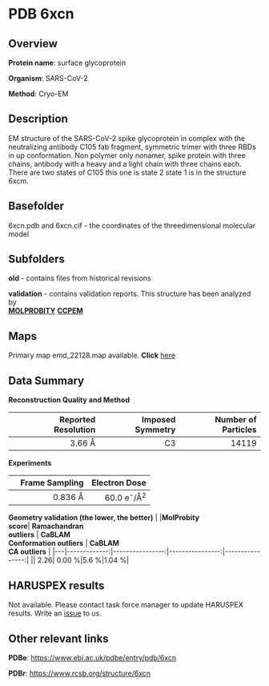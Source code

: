 # PDB 6xcn

## Overview

**Protein name**: surface glycoprotein

**Organism**: SARS-CoV-2

**Method**: Cryo-EM

## Description

EM structure of the SARS-CoV-2 spike glycoprotein in complex with the neutralizing antibody C105 fab fragment, symmetric trimer with three RBDs in up conformation. Non polymer only nonamer, spike protein with three chains, antibody with a heavy and a light chain with three chains each. There are two states of C105 this one is state 2 state 1 is in the structure 6xcm. 

## Basefolder

6xcn.pdb and 6xcn.cif - the coordinates of the threedimensional molecular model

## Subfolders



**old** - contains files from historical revisions

**validation** - contains validation reports. This structure has been analyzed by <br>  [**MOLPROBITY**](https://github.com/thorn-lab/coronavirus_structural_task_force/tree/master/pdb/surface_glycoprotein/SARS-CoV-2/6xcn/validation/molprobity)   [**CCPEM**](https://github.com/thorn-lab/coronavirus_structural_task_force/tree/master/pdb/surface_glycoprotein/SARS-CoV-2/6xcn/validation/ccpem-validation) 



## Maps

Primary map emd_22128.map available. **Click** [here](http://ftp.wwpdb.org/pub/emdb/structures/EMD-22128/map/) 

## Data Summary
**Reconstruction Quality and Method**

|   | Reported Resolution | Imposed Symmetry | Number of Particles |
|---|-------------:|----------------:|--------------:|
|   |3.66 Å|C3|14119|

**Experiments**

|   | Frame Sampling | Electron Dose |
|---|-------------:|----------------:|
|   |0.836 Å|60.0 e<sup>-</sup>/Å<sup>2</sup>|

**Geometry validation (the lower, the better)**
|   |**MolProbity<br>score**| **Ramachandran<br>outliers** | **CaBLAM<br>Conformation outliers** | **CaBLAM<br>CA outliers** |
|---|-------------:|----------------:|----------------:|----------------:|
||  2.26|  0.00 %|5.6 %|1.04 %|

## HARUSPEX results

Not available. Please contact task force manager to update HARUSPEX results. Write an [issue](https://github.com/thorn-lab/coronavirus_structural_task_force/issues) to us.

## Other relevant links 
**PDBe**:  https://www.ebi.ac.uk/pdbe/entry/pdb/6xcn
 
**PDBr**: https://www.rcsb.org/structure/6xcn 
